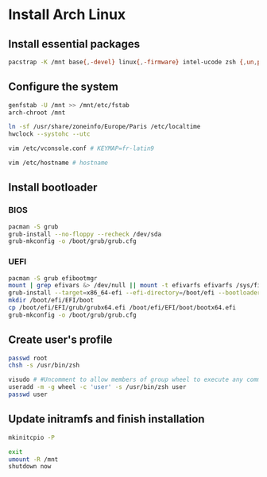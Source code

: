 # Install Arch Linux

## Install essential packages

```sh
pacstrap -K /mnt base{,-devel} linux{,-firmware} intel-ucode zsh {,un,p7}zip vim {dosfs,m}tools lsb-release ntfs-3g exfat-utils man-{db,pages}
```

## Configure the system

```sh
genfstab -U /mnt >> /mnt/etc/fstab
arch-chroot /mnt

ln -sf /usr/share/zoneinfo/Europe/Paris /etc/localtime
hwclock --systohc --utc

vim /etc/vconsole.conf # KEYMAP=fr-latin9

vim /etc/hostname # hostname
```

## Install bootloader

### BIOS

```sh
pacman -S grub
grub-install --no-floppy --recheck /dev/sda
grub-mkconfig -o /boot/grub/grub.cfg
```

### UEFI

```sh
pacman -S grub efibootmgr
mount | grep efivars &> /dev/null || mount -t efivarfs efivarfs /sys/firmware/efi/efivars
grub-install --target=x86_64-efi --efi-directory=/boot/efi --bootloader-id=grub --recheck
mkdir /boot/efi/EFI/boot
cp /boot/efi/EFI/grub/grubx64.efi /boot/efi/EFI/boot/bootx64.efi
grub-mkconfig -o /boot/grub/grub.cfg
```

## Create user's profile

```sh
passwd root
chsh -s /usr/bin/zsh

visudo # #Uncomment to allow members of group wheel to execute any command
useradd -m -g wheel -c 'user' -s /usr/bin/zsh user
passwd user
```

## Update initramfs and finish installation

```sh
mkinitcpio -P

exit
umount -R /mnt
shutdown now
```
